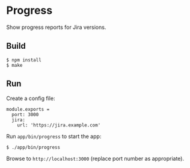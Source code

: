 Progress
========

Show progress reports for Jira versions.

Build
-----

    $ npm install
    $ make

Run
---

Create a config file:

    module.exports =
      port: 3000
      jira:
        url: 'https://jira.example.com'

Run `app/bin/progress` to start the app:

    $ ./app/bin/progress

Browse to `http://localhost:3000` (replace port number as appropriate).

